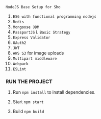```
NodeJS Base Setup for Sho
```

1. `ES6 with functional programming nodejs`
2. `Redis`
3. `Mongoose ODM`
4. `PassportJS`
   i. `Basic Strategy`
5. `Express Validator`
6. `OAuth2`
7. `JWT`
8. `AWS S3` for image uploads
9. `Multipart middleware`
10. `Webpack`
11. `ESLint`

### RUN THE PROJECT

1. Run `npm install` to install dependencies.

2. Start `npm start`

3. Build `npm build`
